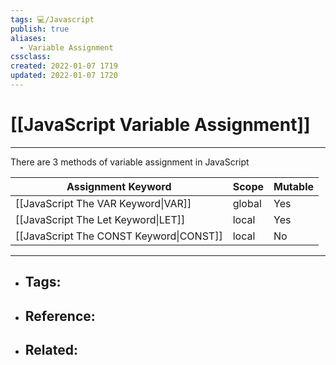 ```yaml
---
tags: 💻️/Javascript
publish: true
aliases: 
  - Variable Assignment
cssclass: 
created: 2022-01-07 1719
updated: 2022-01-07 1720
---
```


# [[JavaScript Variable Assignment]]

---

There are 3 methods of variable assignment in JavaScript

| Assignment Keyword                      | Scope  | Mutable |
| --------------------------------------- | ------ | ------- |
| [[JavaScript The VAR Keyword\|VAR]]     | global | Yes     |
| [[JavaScript The Let Keyword\|LET]]     | local  | Yes     |
| [[JavaScript The CONST Keyword\|CONST]] | local  | No      |

---

- Tags: 
	- 
- Reference:
	- 
- Related:
	- 
